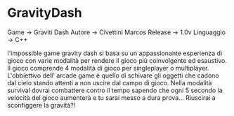 # GravityDash

Game -> Graviti Dash
Autore -> Civettini Marcos
Release -> 1.0v
Linguaggio -> C++

l'impossible game gravity dash si basa su un appassionante esperienza di gioco con varie modalità per rendere il gioco più coinvolgente ed esaustivo. Il gioco comprende 4 modalità di gioco per singleplayer o multiplayer.
L'obbiettivo dell' arcade game è quello di schivare gli oggetti che cadono dal cielo stando attenti a non uscire dal campo di gioco. Nella modalità survival dovrai combattere contro il tempo sapendo che ogni 5 secondo la velocità del gioco aumenterà e tu sarai messo a dura prova... 
Riuscirai a sconfiggere la gravità?!
